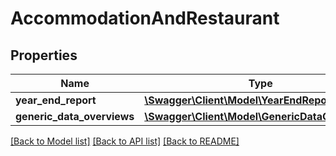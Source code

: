 # AccommodationAndRestaurant

## Properties
Name | Type | Description | Notes
------------ | ------------- | ------------- | -------------
**year_end_report** | [**\Swagger\Client\Model\YearEndReport**](YearEndReport.md) |  | [optional] 
**generic_data_overviews** | [**\Swagger\Client\Model\GenericDataOverview[]**](GenericDataOverview.md) |  | [optional] 

[[Back to Model list]](../README.md#documentation-for-models) [[Back to API list]](../README.md#documentation-for-api-endpoints) [[Back to README]](../README.md)


